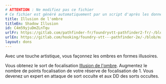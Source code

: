 ```yaml
---
# ATTENTION : Ne modifiez pas ce fichier
# Ce fichier est généré automatiquement par un script d'après les données du module Foundry VTT officiel et de sa traduction
title: Illusion de l'ombre
titleEn: Shadow Illusion
id: C4m59yjuDmZLnTqu
urlFr: https://gitlab.com/pathfinder-fr/foundryvtt-pathfinder2-fr/-/blob/master/data/feats/C4m59yjuDmZLnTqu.htm
urlEn: https://gitlab.com/hooking/foundry-vtt---pathfinder-2e/-/blob/master/packs/data/feats.db/shadow-illusion.json
layout: dons
---
```

Avec une touche artistique, vous façonnez les ombres en formes illusoires.

Vous obtenez le sort de focalisation [Illusion de l'ombre](../sorts/illusion-de-l-ombre.md). Augmentez le nombre de points focalisation de votre réserve de focalisation de 1. Vous devenez un expert en attaque de sort occulte et aux DD des sorts occultes.
